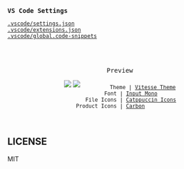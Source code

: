 <samp><b>VS Code Settings</b></samp>

[`.vscode/settings.json`](./.vscode/settings.json)<br>
[`.vscode/extensions.json`](./.vscode/extensions.json)<br>
[`.vscode/global.code-snippets`](./.vscode/global.code-snippets)

<br>
<br>
<p align="center"><samp>Preview</samp></p>

<p align="center">
<img src="https://user-images.githubusercontent.com/11247099/110247185-ed26b380-7fa5-11eb-8fce-6c224bb6ef26.png">
<img src="https://user-images.githubusercontent.com/11247099/110247187-f1eb6780-7fa5-11eb-9258-620309e20961.png">
<sub><samp>&nbsp;&nbsp;&nbsp;&nbsp;&nbsp;&nbsp;&nbsp;&nbsp;&nbsp;Theme | <a href="https://github.com/antfu/vscode-theme-vitesse">Vitesse Theme</a><br>
&nbsp;&nbsp;&nbsp;&nbsp;&nbsp;&nbsp;&nbsp;Font | <a href="http://input.fontbureau.com/">Input Mono</a><br>
&nbsp;&nbsp;&nbsp;&nbsp;&nbsp;&nbsp;&nbsp;File Icons | <a href="https://marketplace.visualstudio.com/items?itemName=Catppuccin.catppuccin-vsc-icons">Catppuccin Icons</a><br>
Product Icons | <a href="https://github.com/antfu/vscode-icons-carbon">Carbon</a>&nbsp;&nbsp;&nbsp;&nbsp;&nbsp;&nbsp;</samp></sub>
</p>

<br>

## LICENSE

MIT
